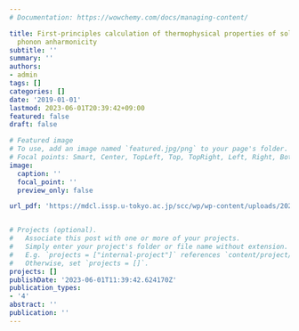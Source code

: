 ```yaml
---
# Documentation: https://wowchemy.com/docs/managing-content/

title: First-principles calculation of thermophysical properties of solids with strong
  phonon anharmonicity
subtitle: ''
summary: ''
authors:
- admin
tags: []
categories: []
date: '2019-01-01'
lastmod: 2023-06-01T20:39:42+09:00
featured: false
draft: false

# Featured image
# To use, add an image named `featured.jpg/png` to your page's folder.
# Focal points: Smart, Center, TopLeft, Top, TopRight, Left, Right, BottomLeft, Bottom, BottomRight.
image:
  caption: ''
  focal_point: ''
  preview_only: false

url_pdf: 'https://mdcl.issp.u-tokyo.ac.jp/scc/wp/wp-content/uploads/2021/07/2019_0301_invited1.pdf'


# Projects (optional).
#   Associate this post with one or more of your projects.
#   Simply enter your project's folder or file name without extension.
#   E.g. `projects = ["internal-project"]` references `content/project/deep-learning/index.md`.
#   Otherwise, set `projects = []`.
projects: []
publishDate: '2023-06-01T11:39:42.624170Z'
publication_types:
- '4'
abstract: ''
publication: ''
---
```

